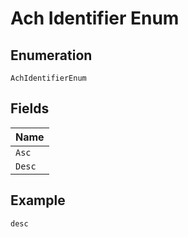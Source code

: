 
# Ach Identifier Enum

## Enumeration

`AchIdentifierEnum`

## Fields

| Name |
|  --- |
| `Asc` |
| `Desc` |

## Example

```
desc
```


